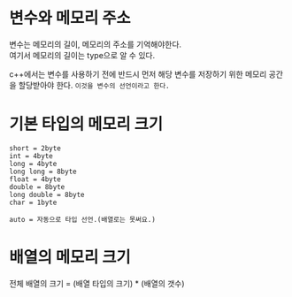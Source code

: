 # 변수와 메모리 주소

변수는 메모리의 길이, 메모리의 주소를 기억해야한다.<br>
여기서 메모리의 길이는 type으로 알 수 있다.


c++에서는 변수를 사용하기 전에 반드시 먼저 해당 변수를 저장하기 위한 메모리 공간을 할당받아야 한다.
`이것을 변수의 선언이라고 한다.`

# 기본 타입의 메모리 크기
```
short = 2byte
int = 4byte
long = 4byte
long long = 8byte
float = 4byte
double = 8byte
long double = 8byte
char = 1byte

auto = 자동으로 타입 선언.(배열로는 못써요.)
```

# 배열의 메모리 크기

전체 배열의 크기 = (배열 타입의 크기) * (배열의 갯수)

